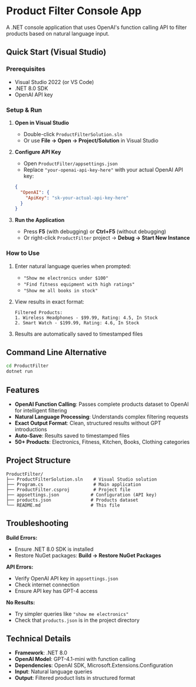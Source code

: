 # Product Filter Console App

A .NET console application that uses OpenAI's function calling API to filter products based on natural language input.

## Quick Start (Visual Studio)

### Prerequisites
- Visual Studio 2022 (or VS Code)
- .NET 8.0 SDK
- OpenAI API key

### Setup & Run

1. **Open in Visual Studio**
   - Double-click `ProductFilterSolution.sln`
   - Or use **File → Open → Project/Solution** in Visual Studio

2. **Configure API Key**
   - Open `ProductFilter/appsettings.json`
   - Replace `"your-openai-api-key-here"` with your actual OpenAI API key:
   ```json
   {
     "OpenAI": {
       "ApiKey": "sk-your-actual-api-key-here"
     }
   }
   ```

3. **Run the Application**
   - Press **F5** (with debugging) or **Ctrl+F5** (without debugging)
   - Or right-click `ProductFilter` project → **Debug → Start New Instance**

### How to Use

1. Enter natural language queries when prompted:
   - `"Show me electronics under $100"`
   - `"Find fitness equipment with high ratings"`
   - `"Show me all books in stock"`

2. View results in exact format:
   ```
   Filtered Products:
   1. Wireless Headphones - $99.99, Rating: 4.5, In Stock
   2. Smart Watch - $199.99, Rating: 4.6, In Stock
   ```

3. Results are automatically saved to timestamped files

## Command Line Alternative

```bash
cd ProductFilter
dotnet run
```

## Features

- **OpenAI Function Calling**: Passes complete products dataset to OpenAI for intelligent filtering
- **Natural Language Processing**: Understands complex filtering requests
- **Exact Output Format**: Clean, structured results without GPT introductions
- **Auto-Save**: Results saved to timestamped files
- **50+ Products**: Electronics, Fitness, Kitchen, Books, Clothing categories

## Project Structure

```
ProductFilter/
├── ProductFilterSolution.sln    # Visual Studio solution
├── Program.cs                   # Main application
├── ProductFilter.csproj         # Project file
├── appsettings.json            # Configuration (API key)
├── products.json               # Products dataset
└── README.md                   # This file
```

## Troubleshooting

**Build Errors:**
- Ensure .NET 8.0 SDK is installed
- Restore NuGet packages: **Build → Restore NuGet Packages**

**API Errors:**
- Verify OpenAI API key in `appsettings.json`
- Check internet connection
- Ensure API key has GPT-4 access

**No Results:**
- Try simpler queries like `"show me electronics"`
- Check that `products.json` is in the project directory

## Technical Details

- **Framework**: .NET 8.0
- **OpenAI Model**: GPT-4.1-mini with function calling
- **Dependencies**: OpenAI SDK, Microsoft.Extensions.Configuration
- **Input**: Natural language queries
- **Output**: Filtered product lists in structured format 